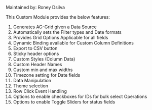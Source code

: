 ﻿Maintained by: Roney Dsilva

This Custom Module provides the below features:
1. Generates AG-Grid given a Data Source
2. Automatically sets the Filter types and Date formats
3. Provides Grid Options Applicable for all fields
4. Dynamic Binding available for Custom Column Definitions
5. Export to CSV button
6. Sticky header options
7. Custom Styles (Column Data)
8. Custom Header Names
9. Custom min and max widths
10. Timezone setting for Date fields
11. Data Manipulation
12. Theme selection
13. Row Click Event Handling
14. Options to enable checkboxes for IDs for bulk select Operations
15. Options to enable Toggle Sliders for status fields